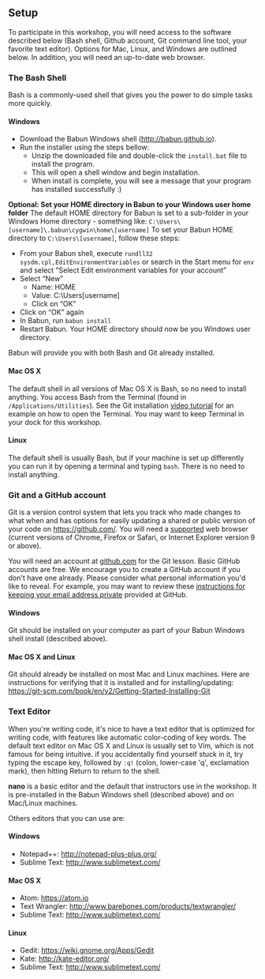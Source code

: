 ## Setup

To participate in this workshop, you will need access to the software described below (Bash shell, Github account, Git command line tool, your favorite text editor). Options for Mac, Linux, and Windows are outlined below. In addition, you will need an up-to-date web browser.

### The Bash Shell    
Bash is a commonly-used shell that gives you the power to do simple tasks more quickly.

#### Windows
* Download the Babun Windows shell (http://babun.github.io).
* Run the installer using the steps bellow:
    * Unzip the downloaded file and double-click the `install.bat` file to install the program.
    * This will open a shell window and begin installation.
    * When install is complete, you will see a message that your program has installed successfully :)

**Optional: Set your HOME directory in Babun to your Windows user home folder**
The default HOME directory for Babun is set to a sub-folder in your Windows Home directory - something like: `C:\Users\[username]\.babun\cygwin\home\[username]`
To set your Babun HOME directory to `C:\Users\[username]`, follow these steps:
* From your Babun shell, execute `rundll32 sysdm.cpl,EditEnvironmentVariables` or search in the Start menu for `env` and select "Select Edit environment variables for your account”
* Select “New”
    * Name: HOME
    * Value: C:\Users\[username]
    * Click on “OK”
* Click on “OK” again
* In Babun, run `babun install`
* Restart Babun. Your HOME directory should now be you Windows user directory.

Babun will provide you with both Bash and Git already installed.

#### Mac OS X
The default shell in all versions of Mac OS X is Bash, so no need to install anything.  You access Bash from the Terminal (found in `/Applications/Utilities`). See the Git installation [video tutorial](https://www.youtube.com/watch?v=9LQhwETCdwY) for an example on how to open the Terminal. You may want to keep Terminal in your dock for this workshop.

#### Linux
The default shell is usually Bash, but if your machine is set up differently you can run it by opening a terminal and typing `bash`.  There is no need to install anything.

### Git and a GitHub account
Git is a version control system that lets you track who made changes to what when and has options for easily updating a shared or public version of your code on https://github.com/. You will need a [supported](https://help.github.com/articles/supported-browsers/) web browser (current versions of Chrome, Firefox or Safari, or Internet Explorer version 9 or above).

You will need an account at <a href="https://github.com/">github.com</a> for the Git lesson. Basic GitHub accounts are free. We encourage you to create a GitHub account if you don't have one already. Please consider what personal information you'd like to reveal. For example, you may want to review these <a href="https://help.github.com/articles/keeping-your-email-address-private/">instructions for keeping your email address private</a> provided at GitHub.

#### Windows
Git should be installed on your computer as part of your Babun Windows shell install (described above).

#### Mac OS X and Linux
Git should already be installed on most Mac and Linux machines. Here are instructions for verifying that it is installed and for installing/updating: https://git-scm.com/book/en/v2/Getting-Started-Installing-Git

### Text Editor
When you're writing code, it's nice to have a text editor that is optimized for writing code, with features like automatic color-coding of key words. The default text editor on Mac OS X and Linux is usually set to Vim, which is not famous for being intuitive.  if you accidentally find yourself stuck in it, try typing the escape key, followed by <code>:q!</code> (colon, lower-case 'q', exclamation mark), then hitting Return to return to the shell.

**nano** is a basic editor and the default that instructors use in the workshop. It is pre-installed in the Babun Windows shell (described above) and on Mac/Linux machines.

Others editors that you can use are:

#### Windows
* Notepad++: http://notepad-plus-plus.org/
* Sublime Text: http://www.sublimetext.com/

#### Mac OS X
* Atom: https://atom.io
* Text Wrangler: http://www.barebones.com/products/textwrangler/
* Sublime Text: http://www.sublimetext.com/

#### Linux
* Gedit: https://wiki.gnome.org/Apps/Gedit
* Kate: http://kate-editor.org/
* Sublime Text: http://www.sublimetext.com/
